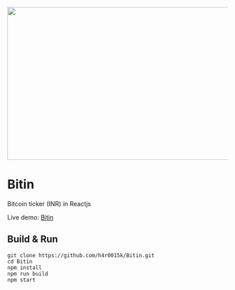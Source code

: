 <a href="https://bitin.netlify.com/"> <img src="https://user-images.githubusercontent.com/43175455/56909347-9f7ebd00-6a97-11e9-9ff0-e170a8a212bc.png" width="650" height="350" /> </a>

# Bitin
Bitcoin ticker (INR) in Reactjs

Live demo: [Bitin](https://bitin.netlify.com/)

## Build & Run
```
git clone https://github.com/h4r0015k/Bitin.git
cd Bitin
npm install
npm run build
npm start
```
